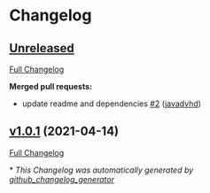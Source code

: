 # Changelog

## [Unreleased](https://github.com/weblite-wapps/cra-template/tree/HEAD)

[Full Changelog](https://github.com/weblite-wapps/cra-template/compare/v1.0.1...HEAD)

**Merged pull requests:**

- update readme  and dependencies [\#2](https://github.com/weblite-wapps/cra-template/pull/2) ([javadvhd](https://github.com/javadvhd))

## [v1.0.1](https://github.com/weblite-wapps/cra-template/tree/v1.0.1) (2021-04-14)

[Full Changelog](https://github.com/weblite-wapps/cra-template/compare/2c20c0924d5621d273aa8c62a02df18aee20e250...v1.0.1)



\* *This Changelog was automatically generated by [github_changelog_generator](https://github.com/github-changelog-generator/github-changelog-generator)*
